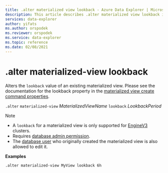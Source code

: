 ```yaml
---
title: .alter materialized view lookback - Azure Data Explorer | Microsoft Docs
description: This article describes .alter materialized view lookback in Azure Data Explorer.
services: data-explorer
author: yifats
ms.author: orspodek
ms.reviewer: orspodek
ms.service: data-explorer
ms.topic: reference
ms.date: 02/08/2021
---
```

# .alter materialized-view lookback

Alters the `lookback` value of an existing materialized view. Please see the documentation for the lookback property in the [materialized view create command properties](materialized-view-create.md#properties).

`.alter` `materialized-view` *MaterializedViewName* `lookback` *LookbackPeriod*

> [!NOTE]
> * A `lookback` for a materialized view is only supported for [EngineV3](../../../engine-v3.md) clusters.
> * Requires [database admin permission](../access-control/role-based-authorization.md).
> * The [database user](../access-control/role-based-authorization.md) who originally created the materialized view is also allowed to edit it.

**Examples** 

```kusto
.alter materialized-view MyView lookback 6h
```